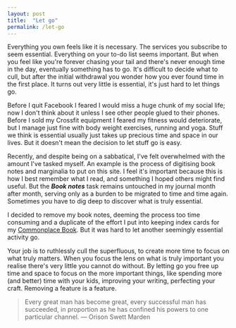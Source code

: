 ```yaml
---
layout: post
title:  "Let go"
permalink: /let-go
---
```


Everything you own feels like it is necessary. The services you subscribe to seem essential. Everything on your to-do list seems important. But when you feel like you're forever chasing your tail and there's never enough time in the day, eventually something has to go. It's difficult to decide what to cull, but after the initial withdrawal you wonder how you ever found time in the first place. It turns out very little is essential, it's just hard to let things go. 

Before I quit Facebook I feared I would miss a huge chunk of my social life; now I don't think about it unless I see other people glued to their phones. Before I sold my Crossfit equipment I feared my fitness would deteriorate, but I manage just fine with body weight exercises, running and yoga. Stuff we think is essential usually just takes up precious time and space in our lives. But it doesn't mean the decision to let stuff go is easy. 

Recently, and despite being on a sabbatical, I've felt overwhelmed with the amount I've tasked myself. An example is the process of digitising book notes and marginalia to put on this site. I feel it's important because this is how I best remember what I read, and something I hoped others might find useful. But the **_Book notes_** task remains untouched in my journal month after month, serving only as a burden to be migrated to time and time again. Sometimes you have to dig deep to discover what is truly essential.

I decided to remove my book notes, deeming the process too time consuming and a duplicate of the effort I put into keeping index cards for my [Commonplace Book](https://ryanholiday.net/how-and-why-to-keep-a-commonplace-book/). But it was hard to let another seemingly essential activity go.

Your job is to ruthlessly cull the superfluous, to create more time to focus on what truly matters. When you focus the lens on what is truly important you realise there's very little you cannot do without. By letting go you free up time and space to focus on the more important things, like spending more (and better) time with your kids, improving your writing, perfecting your craft. Removing a feature is a feature.

> Every great man has become great, every successful man has succeeded, in proportion as he has confined his powers to one particular channel. — Orison Swett Marden


